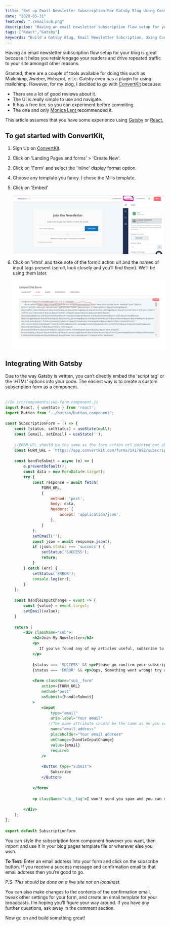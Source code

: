```yaml
---
title: "Set up Email Newsletter Subscription For Gatsby Blog Using ConvertKit"
date: "2020-05-31"
featured: "./emailsub.png"
description: "Having an email newsletter subscription flow setup for your blog is great because it helps you retain/engage your readers and drive repeated traffic to your site amongst other reasons. In this article, you'll set it up using ConvertKit."
tags: ["React","Gatsby"]
keywords: "Build a Gatsby Blog, Email Newsletter Subcription, Using ConvertKit, Build a developer blog, Email Subscription Gatsby"
---
```

<a target="blank" class="inline-link" href=""></a>
Having an email newsletter subscription flow setup for your blog is great because it helps you retain/engage your readers and drive repeated traffic to your site amongst other reasons.

Granted, there are a couple of tools available for doing this such as Mailchimp, Aweber, Hubspot, e.t.c. Gatsby even has a plugin for using mailchimp. However, for my blog, I decided to go with <a target="blank" class="inline-link" href="https://app.convertkit.com/referrals/l/794f325a-7d4e-472d-8fbb-bdf7aa155315"> ConvertKit</a> because: 
  - There are a lot of good reviews about it.
  - The UI is really simple to use and navigate.
  - It has a free tier, so you can experiment before commiting.
  - The one and only <a target="blank" class="inline-link" href="https://monicalent.com/">Monica Lent </a>  recommended it.

This article assumes that you have some experience using <a target="blank" class="inline-link" href="https://www.gatsbyjs.org/">Gatsby</a>  or <a target="blank" class="inline-link" href="https://reactjs.org/">React.</a> 


## To get started with ConvertKit,

  1. Sign Up on <a target="blank" class="inline-link" href="https://app.convertkit.com/referrals/l/794f325a-7d4e-472d-8fbb-bdf7aa155315"> ConvertKit</a>.

  2. Click on 'Landing Pages and forms' > 'Create New'.

  3. Click on 'Form' and select the 'inline' display format option.

  4. Choose any template you fancy. I chose the Mills template.

  5. Click on 'Embed'
    <div class="inline-image"><img  src="./convetkit-embed.png" alt=""></div>

  6. Click on 'Html' and take note of the form’s action url and the names of input tags present (scroll, look closely and you’ll find them). We’ll be using them later.
    <div class="inline-image"><img  src="./converkit-html.png" alt=""></div>


## Integrating With Gatsby

Due to the way Gatsby is written, you can’t directly embed the 'script tag' or the 'HTML' options into your code. The easiest way is to create a custom subscription form as a component.

```jsx

//In src/components/sub-form.component.js
import React, { useState } from 'react';
import Button from "../button/button.component";

const SubscriptionForm = () => {
    const [status, setStatus] = useState(null);
    const [email, setEmail] = useState('');

    //FORM_URL should be the same as the form action url pointed out above
    const FORM_URL = `https://app.convertkit.com/forms/1417892/subscriptions`;

    const handleSubmit = async (e) => {
        e.preventDefault();
        const data = new FormData(e.target);
        try {
            const response = await fetch(
                FORM_URL,
                {
                    method: 'post',
                    body: data,
                    headers: {
                        accept: 'application/json',
                    },
                }
            );
            setEmail('');
            const json = await response.json();
            if (json.status === 'success') {
                setStatus('SUCCESS');
                return;
            } 
        } catch (err) {
            setStatus('ERROR');
            console.log(err);
        }
    };

    const handleInputChange = event => {
        const {value} = event.target;
        setEmail(value);
    }

    return (
        <div className="sub">
            <h2>Join My Newsletter</h2>
            <p>
               If you've found any of my articles useful, subscribe to receive more quality articles straight to your inbox.
            </p>
            
            {status === 'SUCCESS' && <p>Please go confirm your subscription!</p>}
            {status === 'ERROR' && <p>Oops, Something went wrong! try again.</p>}
            
            <form className="sub__form"
                action={FORM_URL}
                method="post"
                onSubmit={handleSubmit}
            >
                <input
                    type="email"
                    aria-label="Your email"
                   //The name attribute should be the same as on you selected form.
                    name="email_address"
                    placeholder="Your email address"
                    onChange={handleInputChange}
                    value={email}
                    required
                />

                <Button type="submit">
                    Subscribe
                </Button>

            </form>

            <p className="sub__tag">I won't send you spam and you can unsubscribe at any time</p>

        </div>
    );
};

export default SubscriptionForm

```


You can style the subscription form component however you want, then import and use it in your blog pages template file or wherever else you wish. 

<strong>To Test:</strong> Enter an email address into your form and click on the subscribe button. If you receive a success message and confirmation email to that email address then you’re good to go.

*P.S: This should be done on a live site not on localhost.*

You can also make changes to the contents of the confirmation email, tweak other settings for your form, and create an email template for your broadcasts. I’m hoping you’ll figure your way around. If you have any further questions, ask away in the comment section.

Now go on and build something great!





